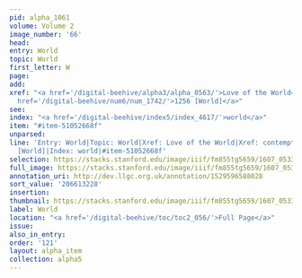 ```yaml
---
pid: alpha_1061
volume: Volume 2
image_number: '66'
head:
entry: World
topic: World
first_letter: W
page:
add:
xref: "<a href='/digital-beehive/alpha3/alpha_0563/'>Love of the World</a>|<a href='/digital-beehive/alpha1/alpha_0176/'>contempt</a>|<a
  href='/digital-beehive/num6/num_1742/'>1256 [World]</a>"
see:
index: "<a href='/digital-beehive/index5/index_4617/'>world</a>"
item: "#item-51052668f"
unparsed:
line: 'Entry: World|Topic: World|Xref: Love of the World|Xref: contempt|Xref: 1256
  [World]|Index: world|#item-51052668f'
selection: https://stacks.stanford.edu/image/iiif/fm855tg5659/1607_0533/797,3228,2995,1045/full/0/default.jpg
full_image: https://stacks.stanford.edu/image/iiif/fm855tg5659/1607_0533/full/full/0/default.jpg
annotation_uri: http://dev.llgc.org.uk/annotation/1529596588028
sort_value: '206613228'
insertion:
thumbnail: https://stacks.stanford.edu/image/iiif/fm855tg5659/1607_0533/797,3228,600,180/250,/0/default.jpg
label: World
location: "<a href='/digital-beehive/toc/toc2_056/'>Full Page</a>"
issue:
also_in_entry:
order: '121'
layout: alpha_item
collection: alpha5
---
```

